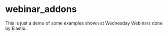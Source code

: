 webinar_addons
==============
This is just a demo of some examples shown at Wednesday Webinars done by Elastix.
